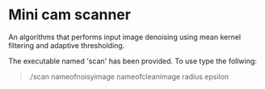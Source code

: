 # Mini cam scanner
An algorithms that performs input image denoising using mean kernel filtering and adaptive thresholding.

The executable named 'scan' has been provided. To use type the follwing:

>./scan nameofnoisyimage nameofcleanimage radius epsilon
